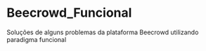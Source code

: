 # Beecrowd_Funcional
Soluções de alguns problemas da plataforma Beecrowd utilizando paradigma funcional

